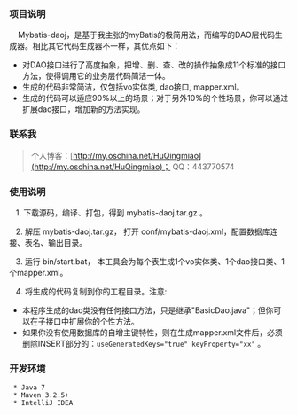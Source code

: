 ﻿### 项目说明
&nbsp;&nbsp;&nbsp;&nbsp;Mybatis-daoj，是基于我主张的myBatis的极简用法，而编写的DAO层代码生成器。相比其它代码生成器不一样，其优点如下：

 - 对DAO接口进行了高度抽象，把增、删、查、改的操作抽象成11个标准的接口方法，使得调用它的业务层代码简洁一体。
 - 生成的代码非常简洁，仅包括vo实体类, dao接口, mapper.xml。
 - 生成的代码可以适应90%以上的场景；对于另外10%的个性场景，你可以通过扩展dao接口，增加新的方法实现。


### 联系我
> 个人博客：[http://my.oschina.net/HuQingmiao](http://my.oschina.net/HuQingmiao)；
> QQ：443770574


### 使用说明
&nbsp;&nbsp;&nbsp;1. 下载源码，编译、打包，得到 mybatis-daoj.tar.gz 。

&nbsp;&nbsp;&nbsp;2. 解压 mybatis-daoj.tar.gz， 打开 conf/mybatis-daoj.xml，配置数据库连接、表名、输出目录。

&nbsp;&nbsp;&nbsp;3. 运行 bin/start.bat， 本工具会为每个表生成1个vo实体类、1个dao接口类、1个mapper.xml。

&nbsp;&nbsp;&nbsp;4. 将生成的代码复制到你的工程目录。注意:
* 本程序生成的dao类没有任何接口方法，只是继承"BasicDao.java"；但你可以在子接口中扩展你的个性方法。
* 如果你没有使用数据库的自增主键特性，则在生成mapper.xml文件后，必须删除INSERT部分的：`useGeneratedKeys="true" keyProperty="xx"` 。
    

### 开发环境
     * Java 7
     * Maven 3.2.5+
     * IntelliJ IDEA
